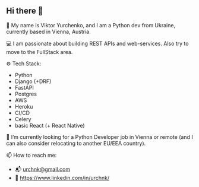 ## Hi there 👋

👤 My name is Viktor Yurchenko, and I am a Python dev from Ukraine, currently based in Vienna, Austria. 

💻 I am passionate about building REST APIs and web-services. Also try to move to the FullStack area.

⚙️ Tech Stack:
 - Python
 - Django (+DRF)
 - FastAPI
 - Postgres
 - AWS
 - Heroku
 - CI/CD
 - Celery
 - basic React (+ React Native)

🔭 I’m currently looking for a Python Developer job in Vienna or remote (and I can also consider relocating to another EU/EEA country).

📫 How to reach me:
- 📬 urchnk@gmail.com
- 🪪 https://www.linkedin.com/in/urchnk/

